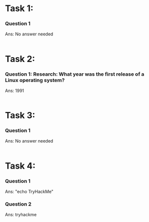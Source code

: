 # Task 1:
### Question 1
Ans: No answer needed
<br>
<br>
# Task 2:
### Question 1: Research: What year was the first release of a Linux operating system?
Ans: 1991
<br>
<br>
# Task 3:
### Question 1
Ans: No answer needed
<br>
<br>
# Task 4:
### Question 1
Ans: "echo TryHackMe"
### Question 2
Ans: tryhackme
<br>
<br>
